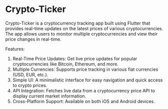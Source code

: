 # Crypto-Ticker
Crypto-Ticker is a cryptocurrency tracking app built using Flutter that provides real-time updates on the latest prices of various cryptocurrencies. The app allows users to monitor multiple cryptocurrencies and view their price changes in real-time.

Features:
1) Real-Time Price Updates: Get live price updates for popular cryptocurrencies like Bitcoin, Ethereum, and more.
2) Multiple Currencies: Supports price tracking in various fiat currencies (USD, EUR, etc.).
3) Simple UI: A minimalistic interface for easy navigation and quick access to crypto prices.
4) API Integration: Fetches live data from a cryptocurrency price API to display current market information.
5) Cross-Platform Support: Available on both iOS and Android devices.
